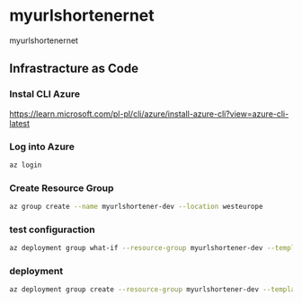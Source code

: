 # myurlshortenernet

myurlshortenernet

## Infrastracture as Code

### Instal CLI Azure

https://learn.microsoft.com/pl-pl/cli/azure/install-azure-cli?view=azure-cli-latest

### Log into Azure

```bash
az login
```

### Create Resource Group

```bash
az group create --name myurlshortener-dev --location westeurope
```

### test configuraction

```bash
az deployment group what-if --resource-group myurlshortener-dev --template-file infrastructure/main.bicep
```

### deployment

```bash
az deployment group create --resource-group myurlshortener-dev --template-file infrastructure/main.bicep
```
